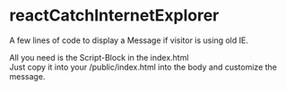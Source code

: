 # reactCatchInternetExplorer
A few lines of code to display a Message if visitor is using old IE.

All you need is the Script-Block in the index.html\
Just copy it into your /public/index.html into the body and customize the message.
